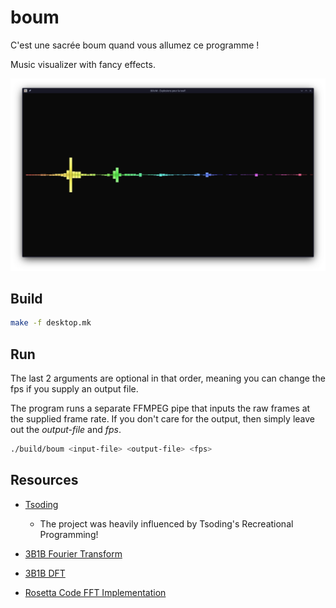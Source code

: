 # boum

C'est une sacrée boum quand vous allumez ce programme !

Music visualizer with fancy effects.

![BOUM Screenshot](./res/screenshot.png)

## Build

```bash
make -f desktop.mk
```

## Run

The last 2 arguments are optional in that order, meaning you can change the fps if you supply an output file.

The program runs a separate FFMPEG pipe that inputs the raw frames at the supplied frame rate. If you don't care for the output, then simply leave out the _output-file_ and _fps_.

```bash
./build/boum <input-file> <output-file> <fps>
```

## Resources

- [Tsoding](https://www.youtube.com/watch?v=Xdbk1Pr5WXU&list=PLpM-Dvs8t0Vak1rrE2NJn8XYEJ5M7-BqT&index=1&pp=iAQB)

  - The project was heavily influenced by Tsoding's Recreational Programming!

- [3B1B Fourier Transform](https://www.youtube.com/watch?v=spUNpyF58BY&t=398s&pp=ygUTM2JsdWUxYnJvd24gZm91cmllcg%3D%3D)
- [3B1B DFT](https://www.youtube.com/watch?v=g8RkArhtCc4)
- [Rosetta Code FFT Implementation](https://rosettacode.org/wiki/Fast_Fourier_transform#Python:h_Recursive)
